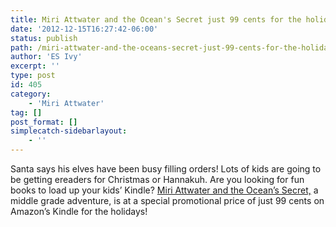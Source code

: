 ```yaml
---
title: Miri Attwater and the Ocean's Secret just 99 cents for the holidays!
date: '2012-12-15T16:27:42-06:00'
status: publish
path: /miri-attwater-and-the-oceans-secret-just-99-cents-for-the-holidays
author: 'ES Ivy'
excerpt: ''
type: post
id: 405
category:
    - 'Miri Attwater'
tag: []
post_format: []
simplecatch-sidebarlayout:
    - ''
---
```

Santa says his elves have been busy filling orders! Lots of kids are going to be getting ereaders for Christmas or Hannakuh. Are you looking for fun books to load up your kids’ Kindle? [Miri Attwater and the Ocean’s Secret,](http://www.amazon.com/Miri-Attwater-Oceans-Secret-ebook/dp/B0087451I2/) a middle grade adventure, is at a special promotional price of just 99 cents on Amazon’s Kindle for the holidays!